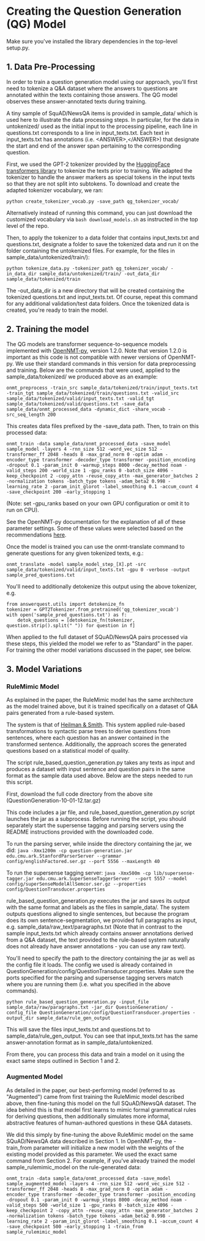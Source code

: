 # Creating the Question Generation (QG) Model

Make sure you've installed the library dependencies in the top-level setup.py.

## 1. Data Pre-Processing

In order to train a question generation model using our approach, you'll first need to tokenize a Q&A dataset where the answers to questions are annotated within the texts containing those answers. The QG model observes these answer-annotated texts during training. 

A tiny sample of SquAD/NewsQA items is provided in sample_data/ which is used here to illustrate the data processing steps. In particular, for the data in untokenized/ used as the initial input to the processing pipeline, each line in questions.txt corresponds to a line in input_texts.txt. Each text in input_texts.txt has annotations (i.e. \<ANSWER\>,\<\/ANSWER\>) that designate the start and end of the answer span pertaining to the corresponding question.

First, we used the GPT-2 tokenizer provided by the [HuggingFace transformers library](https://huggingface.co/transformers/model_doc/gpt2.html#gpt2tokenizer) to tokenize the texts prior to training. We adapted the tokenizer to handle the answer markers as special tokens in the input texts so that they are not split into subtokens. To download and create the adapted tokenizer vocabulary, we ran:

``python create_tokenizer_vocab.py -save_path qg_tokenizer_vocab/``

Alternatively instead of running this command, you can just download the customized vocabulary via ``bash download_models.sh`` as instructed in the top level of the repo.

Then, to apply the tokenizer to a data folder that contains input_texts.txt and questions.txt, designate a folder to save the tokenized data and run it on the folder containing the untokenized files. For example, for the files in sample_data/untokenized/train/):

``python tokenize_data.py -tokenizer_path qg_tokenizer_vocab/ -in_data_dir sample_data/untokenized/train/ -out_data_dir sample_data/tokenized/train``

The -out_data_dir is a new directory that will be created containing the tokenized questions.txt and input_texts.txt. Of course, repeat this command for any additional validation/test data folders. Once the tokenized data is created, you're ready to train the model.


## 2. Training the model

The QG models are transformer sequence-to-sequence models implemented with [OpenNMT-py](https://github.com/OpenNMT/OpenNMT-py), version 1.2.0. Note that version 1.2.0 is important as this code is not compatible with newer versions of OpenNMT-py. We use their standard commands in this version for data preprocessing and training. Below are the commands that were used, applied to the sample_data/tokenized/ we produced above as an example:

``onmt_preprocess -train_src sample_data/tokenized/train/input_texts.txt -train_tgt sample_data/tokenized/train/questions.txt -valid_src sample_data/tokenized/valid/input_texts.txt -valid_tgt sample_data/tokenized/valid/questions.txt -save_data sample_data/onmt_processed_data -dynamic_dict -share_vocab -src_seq_length 200``

This creates data files prefixed by the -save_data path. Then, to train on this processed data:

``onmt_train -data sample_data/onmt_processed_data -save_model sample_model -layers 4 -rnn_size 512 -word_vec_size 512 -transformer_ff 2048 -heads 8 -max_grad_norm 0 -optim adam -encoder_type transformer -decoder_type transformer -position_encoding -dropout 0.1 -param_init 0 -warmup_steps 8000 -decay_method noam -valid_steps 200 -world_size 1 -gpu_ranks 0 -batch_size 4096 -keep_checkpoint 2 -copy_attn -reuse_copy_attn -max_generator_batches 2 -normalization tokens -batch_type tokens -adam_beta2 0.998 -learning_rate 2 -param_init_glorot -label_smoothing 0.1 -accum_count 4 -save_checkpoint 200 -early_stopping 1``

(Note: set -gpu_ranks based on your own GPU configuration or omit it to run on CPU). 

See the OpenNMT-py documentation for the explanation of all of these parameter settings. Some of these values were selected based on the recommendations [here](https://opennmt.net/OpenNMT-py/FAQ.html#how-do-i-use-the-transformer-model).

Once the model is trained you can use the onmt-translate command to generate questions for any given tokenized texts, e.g.:

``onmt_translate -model sample_model_step_[X].pt -src sample_data/tokenized/valid/input_texts.txt -gpu 0 -verbose -output sample_pred_questions.txt``

You'll need to additionally detokenize this output using the above tokenizer, e.g.

```from transformers import GPT2Tokenizer
from answerquest.utils import detokenize_fn
tokenizer = GPT2Tokenizer.from_pretrained('qg_tokenizer_vocab')
with open('sample_pred_questions.txt') as f:
    detok_questions = [detokenize_fn(tokenizer, question.strip().split(" ")) for question in f]
```

When applied to the full dataset of SQuAD/NewsQA pairs processed via these steps, this yielded the model we refer to as "Standard" in the paper. For training the other model variations discussed in the paper, see below. 


## 3. Model Variations

### RuleMimic Model

As explained in the paper, the RuleMimic model has the same architecture as the model trained above, but it is trained specifically on a dataset of Q&A pairs generated from a rule-based system. 

The system is that of [Heilman & Smith](http://www.cs.cmu.edu/~ark/mheilman/questions/). This system applied rule-based transformations to syntactic parse trees to derive questions from sentences, where each question has an answer contained in the transformed sentence. Additionally, the approach scores the generated questions based on a statistical model of quality. 

The script rule_based_question_generation.py takes any texts as input and produces a dataset with input sentence and question pairs in the same format as the sample data used above. Below are the steps needed to run this script.

First, download the full code directory from the above site (QuestionGeneration-10-01-12.tar.gz)  

This code includes a jar file, and rule_based_question_generation.py script launches the jar as a subprocess. Before running the script, you should separately start the supersense tagging and parsing servers using the README instructions provided with the downloaded code.

To run the parsing server, while inside the directory containing the jar, we did:
``java -Xmx1200m -cp question-generation.jar edu.cmu.ark.StanfordParserServer --grammar config/englishFactored.ser.gz --port 5556 --maxLength 40``

To run the supersense tagging server:
``java -Xmx500m -cp lib/supersense-tagger.jar edu.cmu.ark.SuperSenseTaggerServer  --port 5557 --model config/superSenseModelAllSemcor.ser.gz --properties config/QuestionTransducer.properties``

rule_based_question_generation.py executes the jar and saves its output with the same format and labels as the files in sample_data/. The system outputs questions aligned to single sentences, but because the program does its own sentence-segmentation, we provided full paragraphs as input, e.g. sample_data/raw_text/paragraphs.txt (Note that in contrast to the sample input_texts.txt which already contains answer annotations derived from a Q&A dataset, the text provided to the rule-based system naturally does not already have answer annotations - you can use any raw text).

You'll need to specify the path to the directory containing the jar as well as the config file it loads. The config we used is already contained in QuestionGeneration/config/QuestionTransducer.properties. Make sure the ports specified for the parsing and supersense tagging servers match where you are running them (i.e. what you specified in the above commands).

``python rule_based_question_generation.py -input_file sample_data/raw/paragraphs.txt -jar_dir QuestionGeneration/ -config_file QuestionGeneration/config/QuestionTransducer.properties -output_dir sample_data/rule_gen_output``

This will save the files input_texts.txt and questions.txt to sample_data/rule_gen_output. You can see that input_texts.txt has the same answer-annotation format as in sample_data/untokenized.

From there, you can process this data and train a model on it using the exact same steps outlined in Section 1 and 2. 

### Augmented Model

As detailed in the paper, our best-performing model (referred to as "Augmented") came from first training the RuleMimic model described above, then fine-tuning this model on the full SQuAD/NewsQA dataset. The idea behind this is that model first learns to mimic formal grammatical rules for deriving questions, then additionally simulates more informal, abstractive features of human-authored questions in these Q&A datasets.

We did this simply by fine-tuning the above RuleMimic model on the same SQuAD/NewsQA data described in Section 1. In OpenNMT-py, the -train_from parameter will initialize a new model with the weights of the existing model provided as this parameter. We used the exact same command from Section 2. For example, if you've already trained the model sample_rulemimic_model on the rule-generated data:

``onmt_train -data sample_data/onmt_processed_data -save_model sample_augmented_model -layers 4 -rnn_size 512 -word_vec_size 512 -transformer_ff 2048 -heads 8 -max_grad_norm 0 -optim adam -encoder_type transformer -decoder_type transformer -position_encoding -dropout 0.1 -param_init 0 -warmup_steps 8000 -decay_method noam -valid_steps 500 -world_size 1 -gpu_ranks 0 -batch_size 4096 -keep_checkpoint 2 -copy_attn -reuse_copy_attn -max_generator_batches 2 -normalization tokens -batch_type tokens -adam_beta2 0.998 -learning_rate 2 -param_init_glorot -label_smoothing 0.1 -accum_count 4 -save_checkpoint 500 -early_stopping 1 -train_from sample_rulemimic_model``

